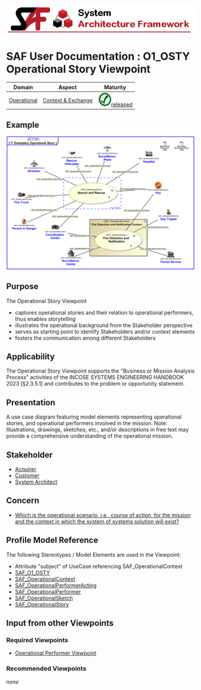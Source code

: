 ![System Architecture Framework](../diagrams/Banner_SAF.png)
# SAF User Documentation : **O1_OSTY** Operational Story Viewpoint
|**Domain**|**Aspect**|**Maturity**|
| --- | --- | --- |
|[Operational](../domains.md#Domain-Operational)|[Context & Exchange](../aspects.md#Aspect-Context-&-Exchange)|![Released](../diagrams/Symbol_confirmed.png )[released](../using-saf/maturity.md#released)|
## Example
![Operational-Story-Viewpoint-primary-example.svg](../diagrams/vp-examples/Operational-Story-Viewpoint-primary-example.svg)
## Purpose
The Operational Story Viewpoint
* captures operational stories and their relation to operational performers, thus enables storytelling
* illustrates the operational background from the Stakeholder perspective
* serves as starting point to identify Stakeholders and/or context elements
* fosters the communication among different Stakeholders
## Applicability
The Operational Story Viewpoint supports the "Business or Mission Analysis Process" activities of the INCOSE SYSTEMS ENGINEERING HANDBOOK 2023 [§2.3.5.1] and contributes to the problem or opportunity statement.
## Presentation
A use case diagram featuring model elements representing operational stories, and operational performers involved in the mission. 
Note: Illustrations, drawings, sketches, etc., and/or descriptions in free text may provide a comprehensive understanding of the operational mission.

## Stakeholder
* [Acquirer](../stakeholders.md#Acquirer)
* [Customer](../stakeholders.md#Customer)
* [System Architect](../stakeholders.md#System-Architect)
## Concern
* [Which is the operational scenario, i.e., course of action, for the mission and the context in which the system of systems solution will exist?](../concerns.md#_2021x_2_8710274_1674576758881_297740_23364)
## Profile Model Reference
The following Stereotypes / Model Elements are used in the Viewpoint:
* Attribute "subject" of UseCase referencing SAF_OperationalContext
* [SAF_O1_OSTY](../stereotypes.md#SAF_O1_OSTY)
* [SAF_OperationalContext](../stereotypes.md#SAF_OperationalContext)
* [SAF_OperationalPerformerActing](../stereotypes.md#SAF_OperationalPerformerActing)
* [SAF_OperationalPerformer](../stereotypes.md#SAF_OperationalPerformer)
* [SAF_OperationalSketch](../stereotypes.md#SAF_OperationalSketch)
* [SAF_OperationalStory](../stereotypes.md#SAF_OperationalStory)
## Input from other Viewpoints
### Required Viewpoints
* [Operational Performer Viewpoint](Operational-Performer-Viewpoint.md)
### Recommended Viewpoints
*none*
